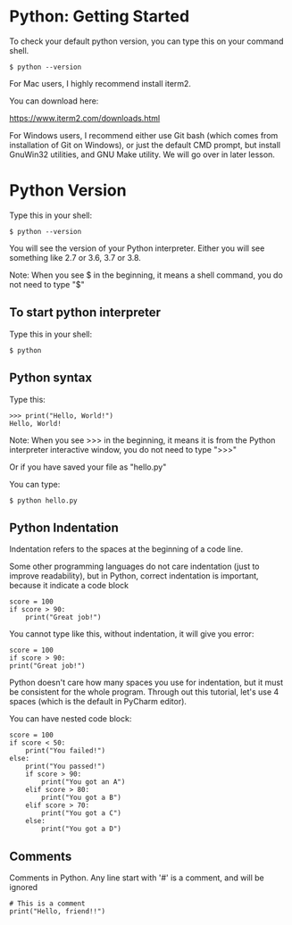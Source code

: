 # Python: Getting Started

To check your default python version, you can type this on your command shell.

```
$ python --version
```

For Mac users, I highly recommend install iterm2.

You can download here:

https://www.iterm2.com/downloads.html


For Windows users, I recommend either use Git bash (which comes from installation of Git on Windows), or just the 
default CMD prompt, but install GnuWin32 utilities, and GNU Make utility.  We will go over in later lesson. 


# Python Version

Type this in your shell:

```
$ python --version
```

You will see the version of your Python interpreter.  Either you will see something like 2.7 or 3.6, 3.7 or 3.8.

Note:  When you see $ in the beginning, it means a shell command, you do not need to type "$"

## To start python interpreter

Type this in your shell:

```
$ python
```

## Python syntax

Type this:

```
>>> print("Hello, World!")
Hello, World!
```

Note: When you see >>> in the beginning, it means it is from the Python interpreter interactive window,
you do not need to type ">>>"

Or if you have saved your file as "hello.py"

You can type:

```
$ python hello.py
```

## Python Indentation

Indentation refers to the spaces at the beginning of a code line.

Some other programming languages do not care indentation (just to improve readability), but in Python, correct
indentation is important, because it indicate a code block

```
score = 100
if score > 90:
    print("Great job!")
```

You cannot type like this, without indentation, it will give you error:

 ```
score = 100
if score > 90:
print("Great job!")
```

Python doesn't care how many spaces you use for indentation, but it must be consistent for the whole program.  Through
out this tutorial, let's use 4 spaces (which is the default in PyCharm editor).

You can have nested code block:

```
score = 100
if score < 50:
    print("You failed!")
else:
    print("You passed!")
    if score > 90:
        print("You got an A")
    elif score > 80:
        print("You got a B")
    elif score > 70:
        print("You got a C")
    else:
        print("You got a D")
```

## Comments

Comments in Python.  Any line start with '#' is a comment, and will be ignored

```
# This is a comment
print("Hello, friend!!")
```
